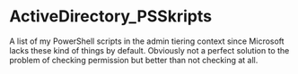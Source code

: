 # ActiveDirectory_PSSkripts

A list of my PowerShell scripts in the admin tiering context since Microsoft lacks these kind of things by default.
Obviously not a perfect solution to the problem of checking permission but better than not checking at all.
